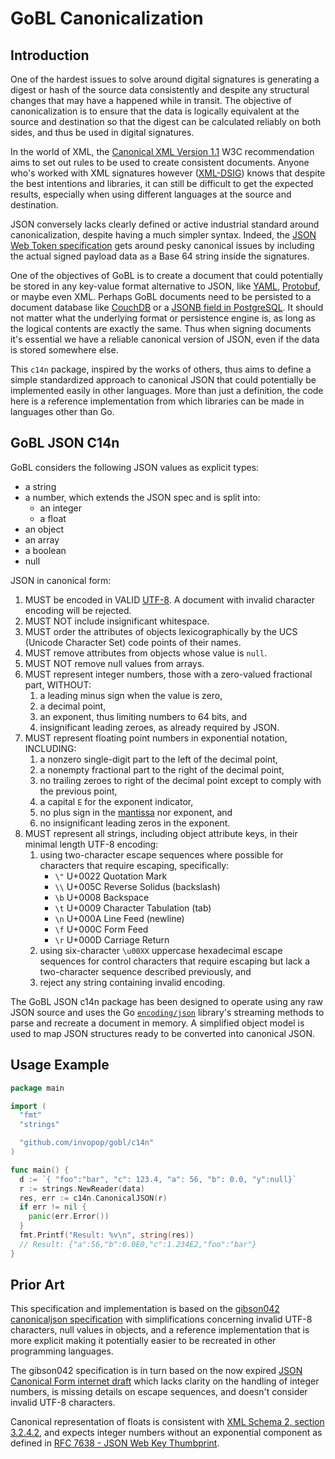 # GoBL Canonicalization

## Introduction

One of the hardest issues to solve around digital signatures is generating a digest or hash of the source data consistently and despite any structural changes that may have a happened while in transit. The objective of canonicalization is to ensure that the data is logically equivalent at the source and destination so that the digest can be calculated reliably on both sides, and thus be used in digital signatures. 

In the world of XML, the [Canonical XML Version 1.1](https://www.w3.org/TR/xml-c14n11/) W3C recommendation aims to set out rules to be used to create consistent documents. Anyone who's worked with XML signatures however ([XML-DSIG](https://www.w3.org/TR/xmldsig-core/)) knows that despite the best intentions and libraries, it can still be difficult to get the expected results, especially when using different languages at the source and destination.

JSON conversely lacks clearly defined or active industrial standard around canonicalization, despite having a much simpler syntax. Indeed, the [JSON Web Token specification](https://datatracker.ietf.org/doc/html/rfc7519) gets around pesky canonical issues by including the actual signed payload data as a Base 64 string inside the signatures.

One of the objectives of GoBL is to create a document that could potentially be stored in any key-value format alternative to JSON, like [YAML](https://yaml.org/), [Protobuf](https://developers.google.com/protocol-buffers), or maybe even XML. Perhaps GoBL documents need to be persisted to a document database like [CouchDB](https://couchdb.apache.org/) or a [JSONB field in PostgreSQL](https://www.postgresql.org/docs/13/functions-json.html). It should not matter what the underlying format or persistence engine is, as long as the logical contents are exactly the same. Thus when signing documents it's essential we have a reliable canonical version of JSON, even if the data is stored somewhere else.

This `c14n` package, inspired by the works of others, thus aims to define a simple standardized approach to canonical JSON that could potentially be implemented easily in other languages. More than just a definition, the code here is a reference implementation from which libraries can be made in languages other than Go.

## GoBL JSON C14n

GoBL considers the following JSON values as explicit types:

* a string
* a number, which extends the JSON spec and is split into:
    * an integer
    * a float
* an object
* an array
* a boolean
* null

JSON in canonical form:

1. MUST be encoded in VALID [UTF-8](https://tools.ietf.org/html/rfc3629). A document with invalid character encoding will be rejected.
2. MUST NOT include insignificant whitespace.
3. MUST order the attributes of objects lexicographically by the UCS (Unicode Character Set) code points of their names.
4. MUST remove attributes from objects whose value is `null`.
5. MUST NOT remove null values from arrays.
6. MUST represent integer numbers, those with a zero-valued fractional part, WITHOUT:
    1. a leading minus sign when the value is zero,
    2. a decimal point,
    3. an exponent, thus limiting numbers to 64 bits, and
    4. insignificant leading zeroes, as already required by JSON.
7. MUST represent floating point numbers in exponential notation, INCLUDING:
    1. a nonzero single-digit part to the left of the decimal point,
    2. a nonempty fractional part to the right of the decimal point,
    3. no trailing zeroes to right of the decimal point except to comply with the previous point,
    4. a capital `E` for the exponent indicator,
    5. no plus sign in the [mantissa](https://en.wikipedia.org/wiki/Significand) nor exponent, and
    6. no insignificant leading zeros in the exponent.
8. MUST represent all strings, including object attribute keys, in their minimal length UTF-8 encoding:
    1. using two-character escape sequences where possible for characters that require escaping, specifically:
        * `\"` U+0022 Quotation Mark
        * `\\` U+005C Reverse Solidus (backslash)
        * `\b` U+0008 Backspace
        * `\t` U+0009 Character Tabulation (tab)
        * `\n` U+000A Line Feed (newline)
        * `\f` U+000C Form Feed
        * `\r` U+000D Carriage Return
    2. using six-character `\u00XX` uppercase hexadecimal escape sequences for control characters that require escaping but lack a two-character sequence described previously, and
    3. reject any string containing invalid encoding.

The GoBL JSON c14n package has been designed to operate using any raw JSON source and uses the Go [`encoding/json`](https://golang.org/pkg/encoding/json/) library's streaming methods to parse and recreate a document in memory. A simplified object model is used to map JSON structures ready to be converted into canonical JSON.

## Usage Example

```go
package main

import (
  "fmt"
  "strings"

  "github.com/invopop/gobl/c14n"
)

func main() {
  d := `{ "foo":"bar", "c": 123.4, "a": 56, "b": 0.0, "y":null}`
  r := strings.NewReader(data)
  res, err := c14n.CanonicalJSON(r)
  if err != nil {
    panic(err.Error())
  }
  fmt.Printf("Result: %v\n", string(res))
  // Result: {"a":56,"b":0.0E0,"c":1.234E2,"foo":"bar"}
}
```

## Prior Art

This specification and implementation is based on the [gibson042 canonicaljson specification](https://gibson042.github.io/canonicaljson-spec/) with simplifications concerning invalid UTF-8 characters, null values in objects, and a reference implementation that is more explicit making it potentially easier to be recreated in other programming languages.

The gibson042 specification is in turn based on the now expired [JSON Canonical Form internet draft](https://datatracker.ietf.org/doc/html/draft-staykov-hu-json-canonical-form-00) which lacks clarity on the handling of integer numbers, is missing details on escape sequences, and doesn't consider invalid UTF-8 characters.

Canonical representation of floats is consistent with [XML Schema 2, section 3.2.4.2](https://www.w3.org/TR/xmlschema-2/#float-canonical-representation), and expects integer numbers without an exponential component as defined in [RFC 7638 - JSON Web Key Thumbprint](https://datatracker.ietf.org/doc/html/rfc7638#section-3.3).

